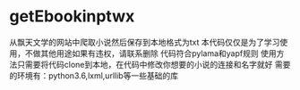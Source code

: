 # getEbookinptwx
从飘天文学的网站中爬取小说然后保存到本地格式为txt
本代码仅仅是为了学习使用，不做其他用途如果有违权，请联系删除
代码符合pylama和yapf规则
使用方法只需要将代码clone到本地，在代码中修改你想要的小说的连接和名字就好
需要的环境有：python3.6,lxml,urllib等一些基础的库

